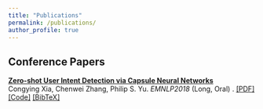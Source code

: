 ```yaml
---
title: "Publications"
permalink: /publications/
author_profile: true
---
```


## Conference Papers

<b>[Zero-shot User Intent Detection via Capsule Neural Networks](/publications/emnlp18)</b> <br>
Congying Xia, Chenwei Zhang, Philip S. Yu. <i>EMNLP2018</i> (Long, Oral) . 
[[PDF]](https://arxiv.org/pdf/1809.00385.pdf) [[Code]](https://github.com/congyingxia/ZeroShotCapsule) [[BibTeX]](/publications/emnlp18)
